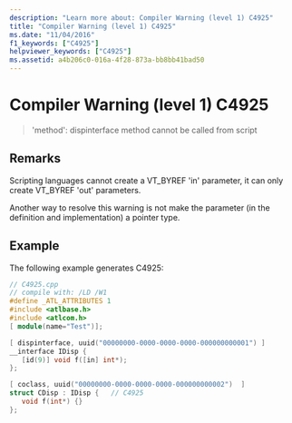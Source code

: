 ```yaml
---
description: "Learn more about: Compiler Warning (level 1) C4925"
title: "Compiler Warning (level 1) C4925"
ms.date: "11/04/2016"
f1_keywords: ["C4925"]
helpviewer_keywords: ["C4925"]
ms.assetid: a4b206c0-016a-4f28-873a-bb8bb41bad50
---
```

# Compiler Warning (level 1) C4925

> 'method': dispinterface method cannot be called from script

## Remarks

Scripting languages cannot create a VT_BYREF 'in' parameter, it can only create VT_BYREF 'out' parameters.

Another way to resolve this warning is not make the parameter (in the definition and implementation) a pointer type.

## Example

The following example generates C4925:

```cpp
// C4925.cpp
// compile with: /LD /W1
#define _ATL_ATTRIBUTES 1
#include <atlbase.h>
#include <atlcom.h>
[ module(name="Test")];

[ dispinterface, uuid("00000000-0000-0000-0000-000000000001") ]
__interface IDisp {
   [id(9)] void f([in] int*);
};

[ coclass, uuid("00000000-0000-0000-0000-000000000002")  ]
struct CDisp : IDisp {   // C4925
   void f(int*) {}
};
```
